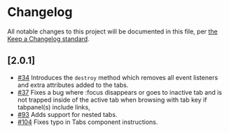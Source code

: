 # Changelog

All notable changes to this project will be documented in this file, per [the Keep a Changelog standard](http://keepachangelog.com/).

## [2.0.1]

- [#34](https://github.com/10up/component-library/pull/34) Introduces the `destroy` method which removes all event listeners and extra attributes added to the tabs.
- [#37](https://github.com/10up/component-library/pull/37) Fixes a bug where :focus disappears or goes to inactive tab and is not trapped inside of the active tab when browsing with tab key if tabpanel(s) include links,
- [#93](https://github.com/10up/component-library/pull/96) Adds support for nested tabs.
- [#104](https://github.com/10up/component-library/pull/104) Fixes typo in Tabs component instructions.

